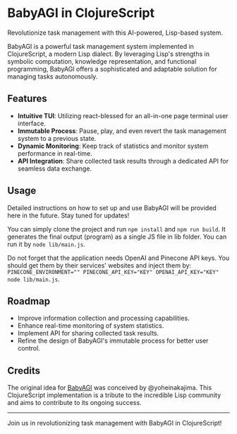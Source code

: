 # BabyAGI in ClojureScript

Revolutionize task management with this AI-powered, Lisp-based system.

BabyAGI is a powerful task management system implemented in ClojureScript, a modern Lisp dialect. By leveraging Lisp's strengths in symbolic computation, knowledge representation, and functional programming, BabyAGI offers a sophisticated and adaptable solution for managing tasks autonomously.

## Features

- **Intuitive TUI**: Utilizing react-blessed for an all-in-one page terminal user interface.
- **Immutable Process**: Pause, play, and even revert the task management system to a previous state.
- **Dynamic Monitoring**: Keep track of statistics and monitor system performance in real-time.
- **API Integration**: Share collected task results through a dedicated API for seamless data exchange.

## Usage

Detailed instructions on how to set up and use BabyAGI will be provided here in the future. Stay tuned for updates!

You can simply clone the project and run `npm install` and `npm run build`. It generates the final output (program) as a single JS file in lib folder. You can run it by `node lib/main.js`.

Do not forget that the application needs OpenAI and Pinecone API keys. You should get them by their services' websites and inject them by: `PINECONE_ENVIRONMENT="" PINECONE_API_KEY="KEY" OPENAI_API_KEY="KEY" node lib/main.js`.

## Roadmap

- Improve information collection and processing capabilities.
- Enhance real-time monitoring of system statistics.
- Implement API for sharing collected task results.
- Refine the design of BabyAGI's immutable process for better user control.

## Credits

The original idea for [BabyAGI](https://github.com/yoheinakajima/babyagi) was conceived by @yoheinakajima. This ClojureScript implementation is a tribute to the incredible Lisp community and aims to contribute to its ongoing success.

---

Join us in revolutionizing task management with BabyAGI in ClojureScript!
